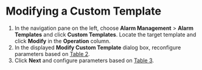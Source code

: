 # Modifying a Custom Template<a name="EN-US_TOPIC_0084572264"></a>

1.  In the navigation pane on the left, choose  **Alarm Management**  \>  **Alarm Templates**  and click  **Custom Templates**. Locate the target template and click  **Modify**  in the  **Operation**  column.
2.  In the displayed  **Modify Custom Template**  dialog box, reconfigure parameters based on  [Table 2](creating-a-custom-template.md#table691022118227).
3.  Click  **Next**  and configure parameters based on  [Table 3](creating-a-custom-template.md#table722215293225).

